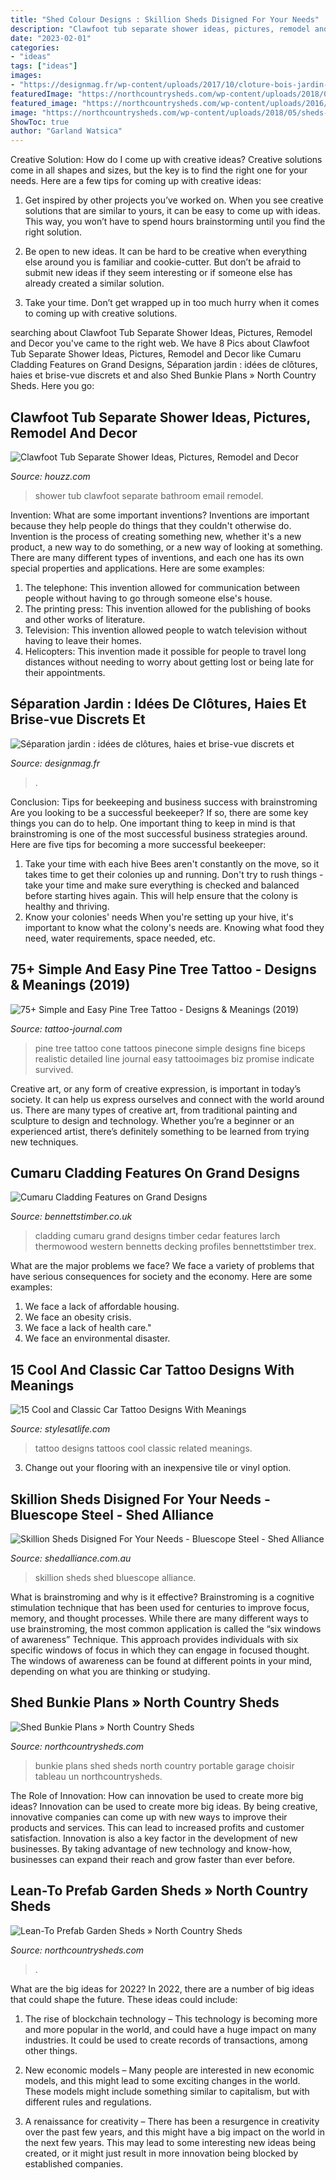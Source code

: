 ```yaml
---
title: "Shed Colour Designs : Skillion Sheds Disigned For Your Needs"
description: "Clawfoot tub separate shower ideas, pictures, remodel and decor"
date: "2023-02-01"
categories:
- "ideas"
tags: ["ideas"]
images:
- "https://designmag.fr/wp-content/uploads/2017/10/cloture-bois-jardin-noir-bois-cloturer-jardin.jpg"
featuredImage: "https://northcountrysheds.com/wp-content/uploads/2018/05/sheds-ottawa-34-e1525959327111.jpg"
featured_image: "https://northcountrysheds.com/wp-content/uploads/2016/03/Shed-Bunkie-Plans-CH9.jpe"
image: "https://northcountrysheds.com/wp-content/uploads/2018/05/sheds-ottawa-34-e1525959327111.jpg"
ShowToc: true
author: "Garland Watsica"
---
```



Creative Solution: How do I come up with creative ideas?
Creative solutions come in all shapes and sizes, but the key is to find the right one for your needs. Here are a few tips for coming up with creative ideas:
1. Get inspired by other projects you’ve worked on. When you see creative solutions that are similar to yours, it can be easy to come up with ideas. This way, you won’t have to spend hours brainstorming until you find the right solution.

2. Be open to new ideas. It can be hard to be creative when everything else around you is familiar and cookie-cutter. But don’t be afraid to submit new ideas if they seem interesting or if someone else has already created a similar solution.

3. Take your time. Don’t get wrapped up in too much hurry when it comes to coming up with creative solutions.

	

		
searching about Clawfoot Tub Separate Shower Ideas, Pictures, Remodel and Decor you've came to the right web. We have 8 Pics about Clawfoot Tub Separate Shower Ideas, Pictures, Remodel and Decor like Cumaru Cladding Features on Grand Designs, Séparation jardin : idées de clôtures, haies et brise-vue discrets et and also Shed Bunkie Plans » North Country Sheds. Here you go:
		
    
## Clawfoot Tub Separate Shower Ideas, Pictures, Remodel And Decor

<img loading=lazy src="https://st.hzcdn.com/fimgs/cc4181d50294c920_9076-w500-h666-b0-p0--transitional-bathroom.jpg" onerror="this.onerror=null;this.src='https://tse4.mm.bing.net/th?id=OIP.qe5AWc9QQyFxTkwMviAfdQHaJ3&amp;pid=15.1';" alt="Clawfoot Tub Separate Shower Ideas, Pictures, Remodel and Decor">

_Source: houzz.com_

>shower tub clawfoot separate bathroom email remodel. 

	

Invention: What are some important inventions?
Inventions are important because they help people do things that they couldn't otherwise do. Invention is the process of creating something new, whether it's a new product, a new way to do something, or a new way of looking at something. There are many different types of inventions, and each one has its own special properties and applications. Here are some examples: 
1. The telephone: This invention allowed for communication between people without having to go through someone else's house.
2. The printing press: This invention allowed for the publishing of books and other works of literature.
3. Television: This invention allowed people to watch television without having to leave their homes.
4. Helicopters: This invention made it possible for people to travel long distances without needing to worry about getting lost or being late for their appointments.

    
## Séparation Jardin : Idées De Clôtures, Haies Et Brise-vue Discrets Et

<img loading=lazy src="https://designmag.fr/wp-content/uploads/2017/10/cloture-bois-jardin-noir-bois-cloturer-jardin.jpg" onerror="this.onerror=null;this.src='https://tse1.mm.bing.net/th?id=OIP.raZnsEzR6GSYQ3guqVeLcwHaLH&amp;pid=15.1';" alt="Séparation jardin : idées de clôtures, haies et brise-vue discrets et">

_Source: designmag.fr_

>. 

	

Conclusion: Tips for beekeeping and business success with brainstroming
Are you looking to be a successful beekeeper? If so, there are some key things you can do to help. One important thing to keep in mind is that brainstroming is one of the most successful business strategies around. Here are five tips for becoming a more successful beekeeper:

1. Take your time with each hive
Bees aren't constantly on the move, so it takes time to get their colonies up and running. Don't try to rush things - take your time and make sure everything is checked and balanced before starting hives again. This will help ensure that the colony is healthy and thriving.
2. Know your colonies' needs
When you're setting up your hive, it's important to know what the colony's needs are. Knowing what food they need, water requirements, space needed, etc.

    
## 75+ Simple And Easy Pine Tree Tattoo - Designs &amp; Meanings (2019)

<img loading=lazy src="https://tattoo-journal.com/wp-content/uploads/2015/09/pine-tree-tattoo-28.jpg" onerror="this.onerror=null;this.src='https://tse3.mm.bing.net/th?id=OIP.4zgCVW4SHcDK3_RhIcKFvgHaHa&amp;pid=15.1';" alt="75+ Simple and Easy Pine Tree Tattoo - Designs &amp; Meanings (2019)">

_Source: tattoo-journal.com_

>pine tree tattoo cone tattoos pinecone simple designs fine biceps realistic detailed line journal easy tattooimages biz promise indicate survived. 

	

Creative art, or any form of creative expression, is important in today’s society. It can help us express ourselves and connect with the world around us. There are many types of creative art, from traditional painting and sculpture to design and technology. Whether you’re a beginner or an experienced artist, there’s definitely something to be learned from trying new techniques.

    
## Cumaru Cladding Features On Grand Designs

<img loading=lazy src="https://www.bennettstimber.co.uk/uploads/images/Cumaru_cladding_for_new_house_in_Yorks_-_featured_on_Grand_Designs.jpg" onerror="this.onerror=null;this.src='https://tse4.mm.bing.net/th?id=OIP.kaU3KDL9XLU1DzrlB2qPRwHaE8&amp;pid=15.1';" alt="Cumaru Cladding Features on Grand Designs">

_Source: bennettstimber.co.uk_

>cladding cumaru grand designs timber cedar features larch thermowood western bennetts decking profiles bennettstimber trex. 

	

What are the major problems we face?
We face a variety of problems that have serious consequences for society and the economy. Here are some examples:
1. We face a lack of affordable housing. 
2. We face an obesity crisis. 
3. We face a lack of health care." 
4. We face an environmental disaster.

    
## 15 Cool And Classic Car Tattoo Designs With Meanings

<img loading=lazy src="http://www.menstattooideas.net/tattooimages/2016/04/car-tattoos-11.jpg" onerror="this.onerror=null;this.src='https://tse2.mm.bing.net/th?id=OIP.g4sD7Z9i9uOxo5v65rQuyAHaKy&amp;pid=15.1';" alt="15 Cool and Classic Car Tattoo Designs With Meanings">

_Source: stylesatlife.com_

>tattoo designs tattoos cool classic related meanings. 

	

3. Change out your flooring with an inexpensive tile or vinyl option.

    
## Skillion Sheds Disigned For Your Needs - Bluescope Steel - Shed Alliance

<img loading=lazy src="https://www.shedalliance.com.au/wp-content/uploads/2018/06/WP_20170601_15_42_48_Pro.jpg" onerror="this.onerror=null;this.src='https://tse4.mm.bing.net/th?id=OIP.YaqdyjDrgDsSNWhFz1GflQHaEK&amp;pid=15.1';" alt="Skillion Sheds Disigned For Your Needs - Bluescope Steel - Shed Alliance">

_Source: shedalliance.com.au_

>skillion sheds shed bluescope alliance. 

	

What is brainstroming and why is it effective?
Brainstroming is a cognitive stimulation technique that has been used for centuries to improve focus, memory, and thought processes. While there are many different ways to use brainstroming, the most common application is called the “six windows of awareness” Technique. This approach provides individuals with six specific windows of focus in which they can engage in focused thought. The windows of awareness can be found at different points in your mind, depending on what you are thinking or studying.

    
## Shed Bunkie Plans » North Country Sheds

<img loading=lazy src="https://northcountrysheds.com/wp-content/uploads/2016/03/Shed-Bunkie-Plans-CH9.jpe" onerror="this.onerror=null;this.src='https://tse1.mm.bing.net/th?id=OIP.eab514htg3CBZ-Qzf3qu5AHaFj&amp;pid=15.1';" alt="Shed Bunkie Plans » North Country Sheds">

_Source: northcountrysheds.com_

>bunkie plans shed sheds north country portable garage choisir tableau un northcountrysheds. 

	

The Role of Innovation: How can innovation be used to create more big ideas?
Innovation can be used to create more big ideas. By being creative, innovative companies can come up with new ways to improve their products and services. This can lead to increased profits and customer satisfaction. Innovation is also a key factor in the development of new businesses. By taking advantage of new technology and know-how, businesses can expand their reach and grow faster than ever before.

    
## Lean-To Prefab Garden Sheds » North Country Sheds

<img loading=lazy src="https://northcountrysheds.com/wp-content/uploads/2018/05/sheds-ottawa-34-e1525959327111.jpg" onerror="this.onerror=null;this.src='https://tse4.mm.bing.net/th?id=OIP.XrJtaUsGVBRH9kz9ZCyZsQHaEE&amp;pid=15.1';" alt="Lean-To Prefab Garden Sheds » North Country Sheds">

_Source: northcountrysheds.com_

>. 

	

What are the big ideas for 2022?
In 2022, there are a number of big ideas that could shape the future. These ideas could include:
1. The rise of blockchain technology – This technology is becoming more and more popular in the world, and could have a huge impact on many industries. It could be used to create records of transactions, among other things.

2. New economic models – Many people are interested in new economic models, and this might lead to some exciting changes in the world. These models might include something similar to capitalism, but with different rules and regulations.

3. A renaissance for creativity – There has been a resurgence in creativity over the past few years, and this might have a big impact on the world in the next few years. This may lead to some interesting new ideas being created, or it might just result in more innovation being blocked by established companies.

